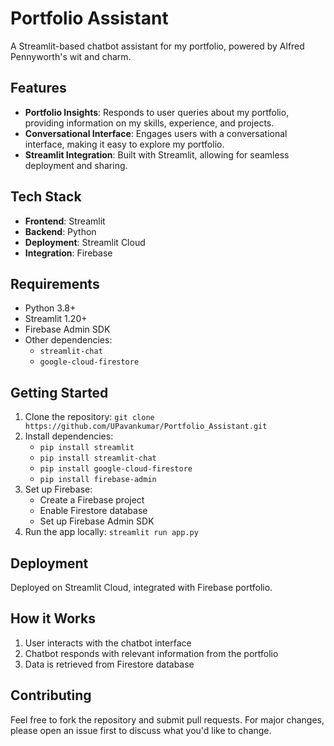 # Portfolio Assistant

A Streamlit-based chatbot assistant for my portfolio, powered by Alfred Pennyworth's wit and charm.

## Features

* **Portfolio Insights**: Responds to user queries about my portfolio, providing information on my skills, experience, and projects.
* **Conversational Interface**: Engages users with a conversational interface, making it easy to explore my portfolio.
* **Streamlit Integration**: Built with Streamlit, allowing for seamless deployment and sharing.

## Tech Stack

* **Frontend**: Streamlit
* **Backend**: Python
* **Deployment**: Streamlit Cloud
* **Integration**: Firebase

## Requirements

* Python 3.8+
* Streamlit 1.20+
* Firebase Admin SDK
* Other dependencies:
	+ `streamlit-chat`
	+ `google-cloud-firestore`

## Getting Started

1. Clone the repository: `git clone https://github.com/UPavankumar/Portfolio_Assistant.git`
2. Install dependencies:
	* `pip install streamlit`
	* `pip install streamlit-chat`
	* `pip install google-cloud-firestore`
	* `pip install firebase-admin`
3. Set up Firebase:
	* Create a Firebase project
	* Enable Firestore database
	* Set up Firebase Admin SDK
4. Run the app locally: `streamlit run app.py`

## Deployment

Deployed on Streamlit Cloud, integrated with Firebase portfolio.

## How it Works

1. User interacts with the chatbot interface
2. Chatbot responds with relevant information from the portfolio
3. Data is retrieved from Firestore database

## Contributing

Feel free to fork the repository and submit pull requests. For major changes, please open an issue first to discuss what you'd like to change.
